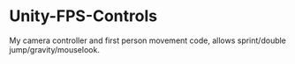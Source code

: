 # Unity-FPS-Controls
My camera controller and first person movement code, allows sprint/double jump/gravity/mouselook.
